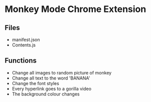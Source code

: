 # Monkey Mode Chrome Extension

## Files

- manifest.json
- Contents.js

## Functions

- Change all images to random picture of monkey
- Change all text to the word 'BANANA'
- Change the font styles
- Every hyperlink goes to a gorilla video
- The background colour changes